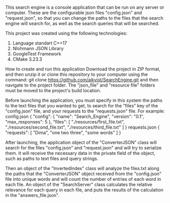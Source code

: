 This search engine is a console application that can be run on any server or computer. These are the configurable json files "config.json" and "request.json", so that you can change the paths to the files that the search engine will search for, as well as the search queries that will be searched.

This project was created using the following technologies:
1) Language standart C++17
2) Nlohmann JSON Library
3) GoogleTest Framework
4) CMake 3.23.3

How to create and run this application
Download the project in ZIP format, and then unzip it or clone this repository to your computer using the command:
git clone https://github.com/aikvist/SearchEngine.git
and then navigate to the project folder. The "json_file" and "resource file" folders must be moved to the project's build location.

Before launching the application, you must specify in this system the paths to the text files that you wanted to get, to search for the "files" key of the "config.json" file, and your requests to the "requests.json" file.
For example:
config.json
{
    "config": {
        "name": "Search_Engine",
        "version": "0.1",
        "max_responses": 5
    },
    "files": [
        "./resources/first_file.txt",
        "./resources/second_file.txt",
        "./resources/third_file.txt"
    ]
}
requests.json
{
    "requests": [
        "Dima",
        "one two three",
        "some words"
    ]
}

After launching, the application object of the "ConverterJSON" class will search for the files "config.json" and "request.json" and will try to serialize them.  It will receive the necessary data in the private field of the object, such as paths to text files and query strings.

Then an object of the "InvertedIndex" class will analyze the files.txt along the paths that the "ConverterJSON" object received from the "config.json" file into unique words and will count the number of entries of each word in each file.
An object of the "SearchServer" class calculates the relative relevance for each query in each file, and puts the results of the calculation in the "answers_file.json".
